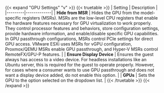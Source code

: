 &NewLine;

{{< expand "GPU Settings" "v" >}}
{{< truetable >}}
| Setting | Description |
|---------|-------------|
| **Hide from MSR** | Hides the GPU from the model-specific registers (MSRs). MSRs are the low-level CPU registers that enable the hardware features necessary for GPU virtualization to work properly. They control processor features and behaviors, store configuration settings, provide hardware information, and enable/disable specific GPU capabilities. In GPU passthrough configurations, MSRs control PCIe settings for direct GPU access. VMware ESXi uses MSRs for vGPU configuration, Proxmox/QEMU MSRs enable GPU passthrough, and Hyper-V MSRs control RemoteFX/GPU-P features. |
| **Ensure Display Device** | Ensures the guest always has access to a video device. For headless installations like an Ubuntu server, this is required for the guest to operate properly. However, for cases where a consumer wants to use GPU passthrough and does not want a display device added, do not enable this option. |
| **GPUs** | Sets the GPU to the option selected on the dropdown list. |
{{< /truetable >}}
{{< /expand >}}